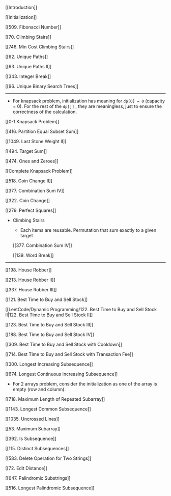 [[Introduction]]

[[Initialization]]

  

[[509. Fibonacci Number]]

[[70. Climbing Stairs]]

[[746. Min Cost Climbing Stairs]]

  

[[62. Unique Paths]]

[[63. Unique Paths II]]

  

[[343. Integer Break]]

  

[[96. Unique Binary Search Trees]]

  

---

  

- For knapsack problem, initialization has meaning for `dp[0] = 0` (capacity = 0). For the rest of the `dp[j]` , they are meaningless, just to ensure the correctness of the calculation.

[[0-1 Knapsack Problem]]

[[416. Partition Equal Subset Sum]]

[[1049. Last Stone Weight II]]

  

[[494. Target Sum]]

[[474. Ones and Zeroes]]

  

[[Complete Knapsack Problem]]

[[518. Coin Change II]]

[[377. Combination Sum IV]]

  

[[322. Coin Change]]

[[279. Perfect Squares]]

  

- Climbing Stairs
    
    - Each items are reusable. Permutation that sum exactly to a given target
    
    [[377. Combination Sum IV]]
    
    [[139. Word Break]]
    

---

  

[[198. House Robber]]

[[213. House Robber II]]

[[337. House Robber III]]

  

[[121. Best Time to Buy and Sell Stock]]

[[LeetCode/Dynamic Programming/122. Best Time to Buy and Sell Stock II|122. Best Time to Buy and Sell Stock II]]

[[123. Best Time to Buy and Sell Stock III]]

[[188. Best Time to Buy and Sell Stock IV]]

[[309. Best Time to Buy and Sell Stock with Cooldown]]

[[714. Best Time to Buy and Sell Stock with Transaction Fee]]

  

[[300. Longest Increasing Subsequence]]

[[674. Longest Continuous Increasing Subsequence]]

  

- For 2 arrays problem, consider the initialization as one of the array is empty (row and column).

[[718. Maximum Length of Repeated Subarray]]

[[1143. Longest Common Subsequence]]

[[1035. Uncrossed Lines]]

[[53. Maximum Subarray]]

[[392. Is Subsequence]]

[[115. Distinct Subsequences]]

[[583. Delete Operation for Two Strings]]

[[72. Edit Distance]]

  

[[647. Palindromic Substrings]]

[[516. Longest Palindromic Subsequence]]